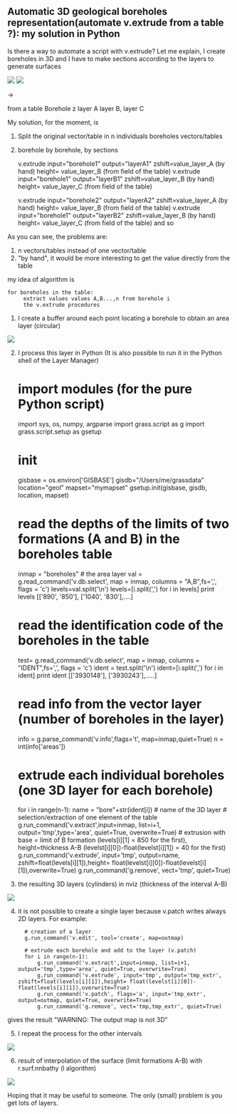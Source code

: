 **Automatic 3D geological boreholes representation(automate v.extrude from a table ?): my solution in Python**
--------------------------------------------------------

Is there a way to automate a script with v.extrude?
Let me explain, I create boreholes in 3D and I have to make sections according to the layers to generate surfaces

![](http://osgeo-org.1560.x6.nabble.com/file/n4978722/sondseulok.png)   ![](http://osgeo-org.1560.x6.nabble.com/file/n4978722/sondidwok.png)


 ->

from a table
Borehole z layer A layer B, layer C

My solution, for the moment, is
1) Split the original vector/table in n individuals boreholes vectors/tables
2) borehole by borehole, by sections

    v.extrude input="borehole1" output="layerA1" zshift=value_layer_A (by hand) height= value_layer_B (from field of the table)
    v.extrude input="borehole1" output="layerB1" zshift=value_layer_B (by hand) height= value_layer_C (from field of the table)

    v.extrude input="borehole2" output="layerA2" zshift=value_layer_A (by hand) height= value_layer_B (from field of the table)
    v.extrude input="borehole1" output="layerB2" zshift=value_layer_B (by hand) height= value_layer_C (from field of the table)
and so

As you can see, the problems are:

1) n vectors/tables instead of one vector/table
2) "by hand", it would be more interesting to get the value directly from the table

my idea of ​​algorithm is

    for boreholes in the table:
         extract values values A,B...,n from borehole i
         the v.extrude procedures

1) I create a buffer around each point locating a borehole to obtain an area layer (circular)

![](http://osgeo-org.1560.x6.nabble.com/attachment/4978801/1/boreholesa.png)

2) I process this layer in Python (It is also possible to run it in the Python shell of the Layer Manager)

    # import modules (for the pure Python script)
    import sys, os, numpy, argparse
    import grass.script as g
    import grass.script.setup as gsetup 
    # init
    gisbase = os.environ['GISBASE']
    gisdb="/Users/me/grassdata"
    location="geol"
    mapset="mymapset"
    gsetup.init(gisbase, gisdb, location, mapset)

    # read the depths of the limits of two formations (A and B) in the boreholes table
    inmap = "boreholes" # the area layer
    val = g.read_command('v.db.select', map = inmap, columns = "A,B",fs=',', flags = 'c')
    levels=val.split('\n')
    levels=[i.split(',') for i in levels]
    print levels
    [['890', '850'], ['1040', '830'],....]

    # read the identification code of the boreholes in the table
    test= g.read_command('v.db.select', map = inmap, columns = "IDENT",fs=',', flags = 'c')
    ident =  test.split('\n')
    ident=[i.split(',') for i in ident]
    print ident
    [['3930148'], ['3930243'],.....]  
    # read info from the vector layer (number of boreholes in the layer)
    info = g.parse_command('v.info',flags='t', map=inmap,quiet=True)
    n = int(info['areas'])

    # extrude each individual boreholes (one 3D layer for each borehole)
    for i in range(n-1):
         name = "bore"+str(ident[i]) # name of the 3D layer
         # selection/extraction of one element of the table
         g.run_command('v.extract',input=inmap, list=i+1, output='tmp',type='area', quiet=True, overwrite=True)
         # extrusion with base = limit of B formation (levels[i][1] = 850 for the first), height=thickness A-B (levelst[i][0])-float(levelst[i][1]) = 40 for the first)
         g.run_command('v.extrude', input='tmp', output=name, zshift=float(levels[i][1]),height= float(levelst[i][0])-float(levelst[i][1]),overwrite=True)
         g.run_command('g.remove', vect='tmp', quiet=True)

3) the resulting 3D layers (cylinders) in nviz (thickness of the interval A-B)

![](http://osgeo-org.1560.x6.nabble.com/attachment/4978801/3/boreholes.png)

4) it is not possible to create a single layer because v.patch writes always 2D layers. For example:
        
         # creation of a layer
         g.run_command('v.edit', tool='create', map=outmap)
       
         # extrude each borehole and add to the layer (v.patch)
         for i in range(n-1):
             g.run_command('v.extract',input=inmap, list=i+1, output='tmp',type='area', quiet=True, overwrite=True)
             g.run_command('v.extrude', input='tmp', output='tmp_extr', zshift=float(levels[i][1]),height= float(levelst[i][0])-float(levels[i][1]),overwrite=True)
             g.run_command('v.patch', flags='a', input='tmp_extr', output=outmap, quiet=True, overwrite=True)
             g.run_command('g.remove', vect='tmp,tmp_extr', quiet=True)

gives the result "WARNING: The output map is not 3D"

5) I repeat the process for the other intervals

![](http://osgeo-org.1560.x6.nabble.com/attachment/4978801/2/boreholes2.png)

6) result of interpolation of the surface (limit formations A-B) with r.surf.nnbathy (l algorithm)


![](http://osgeo-org.1560.x6.nabble.com/attachment/4978801/0/result.png)


Hoping that it may be useful to someone. The only (small) problem is you get lots of layers.
